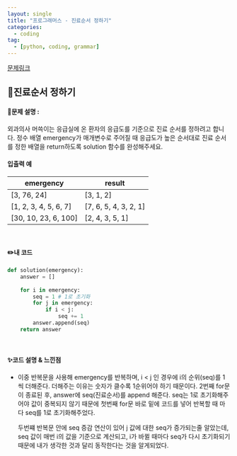 ```yaml
---
layout: single
title: "프로그래머스 - 진료순서 정하기"
categories: 
  - coding
tag:
  - [python, coding, grammar]
--- 
```

[문제링크](https://school.programmers.co.kr/learn/courses/30/lessons/120835)  

## 📌진료순서 정하기
#### 📖문제 설명 :  
외과의사 머쓱이는 응급실에 온 환자의 응급도를 기준으로 진료 순서를 정하려고 합니다. 정수 배열 emergency가 매개변수로 주어질 때 응급도가 높은 순서대로 진료 순서를 정한 배열을 return하도록 solution 함수를 완성해주세요.

#### 입출력 예  
|emergency|result|
|---|---|
|[3, 76, 24]|[3, 1, 2]|
|[1, 2, 3, 4, 5, 6, 7]|[7, 6, 5, 4, 3, 2, 1]|
|[30, 10, 23, 6, 100]|[2, 4, 3, 5, 1]|

<br>

#### ✏️내 코드
```python
def solution(emergency):
    answer = []
    
    for i in emergency:
        seq = 1 # 1로 초기화
        for j in emergency:
            if i < j:
                seq += 1
        answer.append(seq)
    return answer

```

<br>

#### ✨코드 설명 & 느낀점
- 이중 반복문을 사용해 emergency를 반복하며, i < j 인 경우에 i의 순위(seq)를 1씩 더해준다.
  더해주는 이유는 숫자가 클수록 1순위어야 하기 때문이다. 2번째 for문이 종료된 후, answer에 seq(진료순서)를 append 해준다.
  seq는 1로 초기화해주어야 값이 중복되지 않기 때문에 첫번째 for문 바로 밑에 코드를 넣어 반복할 때 마다 seq를 1로 초기화해주었다.

  두번쨰 반복문 안에 seq 증감 연산이 있어 j 값에 대한 seq가 증가되는줄 알았는데,
  seq 값이 매번 i의 값을 기준으로 계산되고, i가 바뀔 때마다 seq가 다시 초기화되기 때문에 내가 생각한 것과 달리
  동작한다는 것을 알게되었다.  
